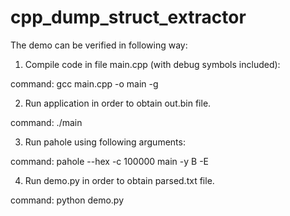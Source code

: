 # cpp_dump_struct_extractor

The demo can be verified in following way:

1. Compile code in file main.cpp (with debug symbols included):

command: gcc main.cpp -o main -g

2. Run application in order to obtain out.bin file.

command: ./main

3. Run pahole using following arguments:

command: pahole --hex -c 100000 main -y B -E

4. Run demo.py in order to obtain parsed.txt file.

command: python demo.py
